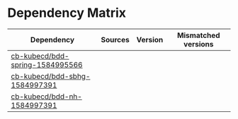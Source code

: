 # Dependency Matrix

Dependency | Sources | Version | Mismatched versions
---------- | ------- | ------- | -------------------
[cb-kubecd/bdd-spring-1584995566](https://github.com/cb-kubecd/bdd-spring-1584995566.git) |  | []() | 
[cb-kubecd/bdd-sbhg-1584997391](https://github.com/cb-kubecd/bdd-sbhg-1584997391.git) |  | []() | 
[cb-kubecd/bdd-nh-1584997391](https://github.com/cb-kubecd/bdd-nh-1584997391.git) |  | []() | 
